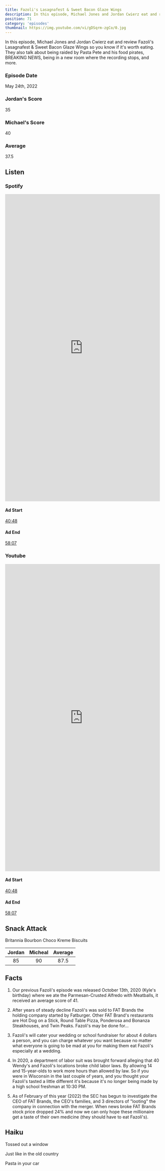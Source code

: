 ```yaml
---
title: Fazoli's Lasagnafest & Sweet Bacon Glaze Wings
description: In this episode, Michael Jones and Jordan Cwierz eat and review Fazoli's Lasagnafest & Sweet Bacon Glaze Wings so you know if it's worth eating
position: 71
category: 'episodes'
thumbnail: https://img.youtube.com/vi/gDSqrm-zgCo/0.jpg
---
```


In this episode, Michael Jones and Jordan Cwierz eat and review Fazoli's Lasagnafest & Sweet Bacon Glaze Wings so you know if it's worth eating. They also talk about being raided by Pasta Pete and his food pirates, BREAKING NEWS, being in a new room where the recording stops, and more.

### Episode Date

May 24th, 2022

### Jordan's Score

35

### Michael's Score

40

### Average

37.5

## Listen

### Spotify

<iframe 
    src="https://open.spotify.com/embed-podcast/episode/0ygB1C16FliUWcM5PyLceD" 
    loading="lazy"
    style="border: 0; width: 100%; height: 25vh;" allow="encrypted-media"
></iframe>

#### Ad Start

[40:48](https://open.spotify.com/episode/0ygB1C16FliUWcM5PyLceD?t=2448)

#### Ad End

[58:07](https://open.spotify.com/episode/0ygB1C16FliUWcM5PyLceD?t=3487)

### Youtube

<iframe
    src="https://www.youtube.com/embed/gDSqrm-zgCo" 
    loading="lazy" 
    style="border: 0; width: 100%; height: 25vh;"  
    title="YouTube video player" 
    frameborder="0"
    allow="accelerometer; autoplay; clipboard-write; encrypted-media; gyroscope; picture-in-picture"
></iframe>

#### Ad Start

[40:48](https://youtu.be/gDSqrm-zgCo?t=2448)

#### Ad End

[58:07](https://youtu.be/gDSqrm-zgCo?t=3487)

## Snack Attack

Britannia Bourbon Choco Kreme Biscuits

| Jordan | Micheal | Average |
| :----: | :-----: | :-----: |
|   85   |   90    |  87.5   |

## Facts

1. Our previous Fazoli's episode was released October 13th, 2020 (Kyle's birthday) where we ate the Parmesan-Crusted Alfredo with Meatballs, it received an average score of 41.

2. After years of steady decline Fazoli's was sold to FAT Brands the holding company started by Fatburger. Other FAT Brand's restaurants are Hot Dog on a Stick, Round Table Pizza, Ponderosa and Bonanza Steakhouses, and Twin Peaks. Fazoli's may be done for...

3. Fazoli's will cater your wedding or school fundraiser for about 4 dollars a person, and you can charge whatever you want because no matter what everyone is going to be mad at you for making them eat Fazoli's especially at a wedding.

4. In 2020, a department of labor suit was brought forward alleging that 40 Wendy's and Fazoli's locations broke child labor laws. By allowing 14 and 15-year-olds to work more hours than allowed by law. So if you were in Wisconsin in the last couple of years, and you thought your Fazoli's tasted a little different it's because it's no longer being made by a high school freshman at 10:30 PM.

5. As of February of this year (2022) the SEC has begun to investigate the CEO of FAT Brands, the CEO's families, and 3 directors of "looting" the company in connection with the merger. When news broke FAT Brands stock price dropped 24% and now we can only hope these millionaire get a taste of their own medicine (they should have to eat Fazoli's).

## Haiku

Tossed out a window

Just like in the old country

Pasta in your car
